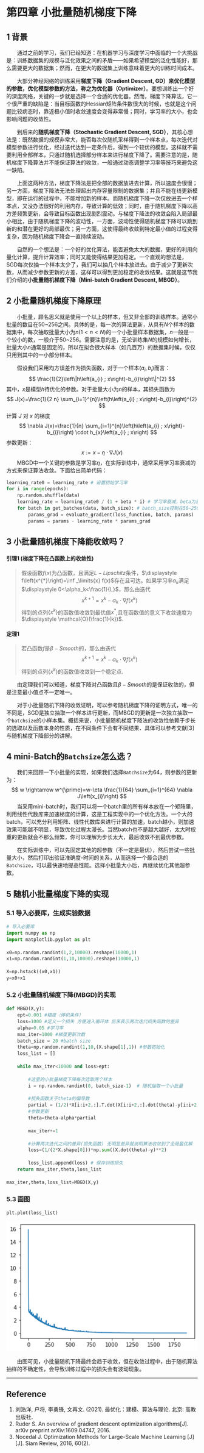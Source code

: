 # 第四章 小批量随机梯度下降

## 1 背景

&emsp;&emsp;通过之前的学习，我们已经知道：在机器学习与深度学习中面临的一个大挑战是：训练数据集的规模与泛化效果之间的矛盾——如果希望模型的泛化性能好，那么需要更大的数据集；然而，在更大的数据集上训练意味着更大的训练时间成本。

&emsp;&emsp;大部分神经网络的训练采用**梯度下降（Gradient Descent, GD）**来优化模型的参数，优化模型参数的方法，称之为**优化器（Optimizer）**。要想训练出一个好的深度网络，关键的一步就是选择一个合适的优化器。然而，梯度下降算法，它一个很严重的缺陷是：当目标函数的Hessian矩阵条件数很大的时候，也就是这个问题比较病态时，靠近极小值时收敛速度会变得非常慢；同时，学习率的大小，也会影响问题的收敛性。

&emsp;&emsp;到后来的**随机梯度下降（Stochastic Gradient Descent, SGD）**，其核心想法是：既然数据的规模非常大，能否每次仅随机采样得到一个样本点，每次迭代对模型参数进行优化，经过迭代达到一定条件后，得到一个较优的模型。这样就不需要利用全部样本，只通过随机选择部分样本来进行梯度下降了。需要注意的是，随机梯度下降算法并不能保证算法的收敛，一般通过动态调整学习率等技巧来避免这一缺陷。

&emsp;&emsp;上面这两种方法，梯度下降法是把全部的数据放进去计算，所以速度会很慢；另一方面，梯度下降法无法处理超出内存容量限制的数据集；并且不能在线更新模型，即在运行的过程中，不能增加新的样本。而随机梯度下降一次仅放进去一个样本点，又没办法很好的利用内存，导致计算的低效；同时，由于随机梯度下降以高方差频繁更新，会导致目标函数出现剧烈震动。与梯度下降法的收敛会陷入局部最小相比，由于随机梯度下降的波动性，一方面，波动性使得随机梯度下降可以跳到新的和潜在更好的局部最优；另一方面，这使得最终收敛到特定最小值的过程变得复杂，因为随机梯度下降会一直持续波动。

&emsp;&emsp;自然的一个想法是：一个好的优化算法，能否避免太大的数据，更好的利用向量化计算，提升计算效率；同时又能使得结果更加稳定。一个直观的想法是，SGD每次仅抽一个样本太少了，我们可以抽几个样本放进去。由于减少了更新次数，从而减少参数更新的方差，这样可以得到更加稳定的收敛结果。这就是这节我们介绍的**小批量随机梯度下降（Mini-batch Gradient Descent, MBGD）**。

## 2 小批量随机梯度下降原理

&emsp;&emsp;小批量，顾名思义就是使用一个以上的样本，但又非全部的训练样本。通常小批量的数目在50\~256之间。具体的是，每一次的算法更新，从具有$N$个样本的数据集中，每次抽取批量大小为$n(1 < n < N)$的一个小批量样本数据集，$n$一般是一个较小的数，一般介于50\~256。需要注意的是，无论训练集$N$的规模如何增长，批量大小$n$通常是固定的，所以在拟合很大样本（如几百万）的数据集时候，仅仅只用到其中的一小部分样本。

&emsp;&emsp;假设我们采用均方误差作为损失函数，对于一个样本$(a_i,b_i)$而言：
$$
\frac{1}{2}\left\|h\left(a_{i} ; x\right)-b_{i}\right\|^{2}
$$
其中，$x$是模型$h$待优化的参数。对于批量大小为$n$的样本，其损失函数为
$$
J(x)=\frac{1}{2 n} \sum_{i=1}^{n}\left(h\left(a_{i} ; x\right)-b_{i}\right)^{2}
$$
计算 $J$ 对 $x$ 的梯度
$$
\nabla J(x)=\frac{1}{n} \sum_{i=1}^{n}\left(h\left(a_{i} ; x\right)-b_{i}\right) \cdot h_{x}\left(a_{i} ; x\right)
$$
参数更新：
$$
x:=x-\eta \cdot \nabla J(x)
$$
&emsp;&emsp;MBGD中一个关键的参数是学习率$\eta$，在实际训练中，通常采用学习率衰减的方式来保证算法收敛。下面给出简单代码：

```python
learning_rate0 = learning_rate # 设置初始学习率
for i in range(epochs):
    np.random.shuffle(data)
    learning_rate = learning_rate0 / (1 + beta * i) # 学习率衰减，beta为衰减率
    for batch in get_batches(data, batch_size): # batch_size控制在50~256
        params_grad = evaluate_gradient(loss_function, batch, params)
        params = params - learning_rate * params_grad
```

## 3 小批量随机梯度下降能收敛吗？

#### 引理1 (梯度下降在凸函数上的收敛性)

> 假设函数$f(x)$为凸函数，且满足$L-Lipschitz$条件，$\displaystyle f\left(x^{*}\right)=\inf _\limits{x} f(x)$存在且可达。如果学习率$\alpha_k$满足$\displaystyle 0<\alpha_k<\frac{1}{L}$，那么由迭代
> $$
> x^{k+1}=x^{k}-\alpha_{k} \cdot \nabla f\left(x^{k}\right)
> $$
> 得到的点列$\{x^k\}$的函数值收敛到最优值$x^*$,且在函数值的意义下收敛速度为$\displaystyle \mathcal{O}(\frac{1}{k})$.

#### 定理1

> 若凸函数$f$是$\beta-Smooth$的，那么由迭代
> $$
> x^{k+1}=x^{k}-\alpha_{k} \cdot \nabla f\left(x^{k}\right)
> $$
> 得到的点列$\{x^k\}$的函数值收敛到一个稳定点.

&emsp;&emsp;由定理我们可以知道，梯度下降对凸函数且$\beta-Smooth$的是保证收敛的，但是注意最小值点不一定唯一。

&emsp;&emsp;对于小批量随机下降的收敛证明，可以参考随机梯度下降的证明方式，唯一的不同是，SGD是独立抽取一个样本进行更新，而MBGD的更新是一次独立抽取一个```batchsize```的小样本集。概括来说，小批量随机梯度下降法的收敛性依赖于步长的选取以及函数本身的性质，在不同条件下会有不同结果．具体可以参考文献\[3\]与随机梯度下降部分的讲解。

## 4 mini-Batch的```Batchsize```怎么选？

&emsp;&emsp;我们来回顾一下小批量的实现，如果我们选择```Batchsize```为64，则参数的更新为：
$$
w \rightarrow w^{\prime}=w-\eta \frac{1}{64} \sum_{i=1}^{64} \nabla J\left(x_{i}\right)
$$
&emsp;&emsp;当采用mini-batch时，我们可以将一个batch里的所有样本放在一个矩阵里，利用线性代数库来加速梯度的计算，这是工程实现中的一个优化方法。一个大的batch，可以充分利用矩阵、线性代数库来进行计算的加速，batch越小，则加速效果可能越不明显，导致优化过程太漫长。当然batch也不是越大越好，太大时权重的更新就会不那么频繁，你可以理解为步长太大，最后收敛不到最优参数。

&emsp;&emsp;在实际训练中，可以先固定其他的超参数（不一定是最优），然后尝试一些批量大小，然后打印出验证准确度-时间的关系，从而选择一个最合适的```Batchsize```，可以最快速地提高性能。选择小批量大小后，再继续优化其他超参数。

## 5 随机小批量梯度下降的实现

### 5.1 导入必要库，生成实验数据

```python
# 导入必要库
import numpy as np
import matplotlib.pyplot as plt

x0=np.random.randint(1,2,10000).reshape(10000,1) 
x1=np.random.randint(1,10,10000).reshape(10000,1)

X=np.hstack((x0,x1))
y=x0+x1
```

### 5.2 小批量随机梯度下降(MBGD)的实现

```python
def MBGD(X,y):
    ept=0.001 #精度（停机条件）
    loss=1000 #定义一个损失 方便进入循环体 后来表示两次迭代损失函数的差异
    alpha=0.05 #学习率
    max_iter=1000 #梯度更新次数
    batch_size = 20 #batch size
    theta=np.random.randint(1,10,(X.shape[1],1)) #参数初始化
    loss_list = []
    
    while max_iter<10000 and loss>ept:

        #这里的小批量梯度下降每次选取两个样本
        i = np.random.randint(0, batch_size-1)  # 随机抽取一个小批量
		
        #损失函数关于theta的偏导数 
        partial = (1/2)*X[i:i+2,:].T.dot(X[i:i+2,:].dot(theta)-y[i:i+2,:]) 		   
        #参数更新
        theta=theta-alpha*partial

        max_iter+=1
        
        #计算两次迭代之间的差异(损失函数) 无明显差异就说明算法收敛到了全局最优解
        loss=(1/(2*X.shape[0]))*np.sum((X.dot(theta)-y)**2) 
        
        loss_list.append(loss) # 保存训练损失	
    return max_iter,theta,loss_list

max_iter,theta,loss_list=MBGD(X,y)
```

### 5.3 画图

```python
plt.plot(loss_list)
```

<img src="./images/4.1.png" alt="1" style="zoom:150%;" />

&emsp;&emsp;由图可见，小批量随机下降最终会趋于收敛，但在收敛过程中，由于随机算法抽样的不确定性，会导致训练过程中的损失会有波动现象。

---

## Reference

1. 刘浩洋, 户将, 李勇锋, 文再文. (2021). 最优化：建模、算法与理论. 北京: 高教出版社.
2. Ruder S. An overview of gradient descent optimization algorithms[J]. arXiv preprint arXiv:1609.04747, 2016.
3. Nocedal J. Optimization Methods for Large-Scale Machine Learning [J][J]. Siam Review, 2016, 60(2).

